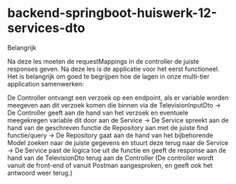 # backend-springboot-huiswerk-12-services-dto

Belangrijk

Na deze les moeten de requestMappings in de controller de juiste responses geven.
Na deze les is de applicatie voor het eerst functioneel.
Het is belangrijk om goed te begrijpen hoe de lagen in onze multi-tier application samenwerken:

De Controller ontvangt een verzoek op een endpoint, als er variable worden meegeven aan dit verzoek komen die binnen via de TelevisionInputDto ->
De Controller geeft aan de hand van het verzoek en eventuele meegekregen variable dit door aan de Service ->
De Service spreekt aan de hand van de geschreven functie de Repository aan met de juiste find functie/query ->
De Repository gaat aan de hand van het bijbehorende Model zoeken naar de juiste gegevens en stuurt deze terug naar de Service ->
De Service past de logica toe uit de functie en geeft de response aan de hand van de TelevisionDto terug aan de Controller (De controller wordt vanuit de front-end of vanuit Postman aangesproken, en geeft ook het antwoord weer terug.)
